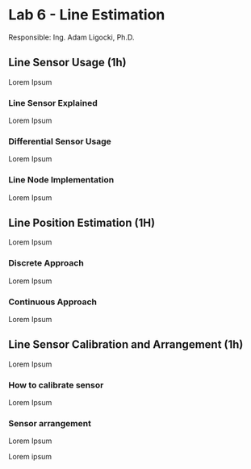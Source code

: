 # Lab 6 - Line Estimation

Responsible: Ing. Adam Ligocki, Ph.D.

## Line Sensor Usage (1h)

Lorem Ipsum

### Line Sensor Explained

Lorem Ipsum

### Differential Sensor Usage

Lorem Ipsum

### Line Node Implementation

Lorem Ipsum

## Line Position Estimation (1H)

Lorem Ipsum

### Discrete Approach

Lorem Ipsum

### Continuous Approach

Lorem Ipsum

## Line Sensor Calibration and Arrangement (1h)

Lorem Ipsum

### How to calibrate sensor

Lorem Ipsum

### Sensor arrangement

Lorem Ipsum

Lorem ipsum